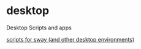 # desktop
Desktop Scripts and apps

[scripts for sway (and other desktop environments)](sway/README.md)
